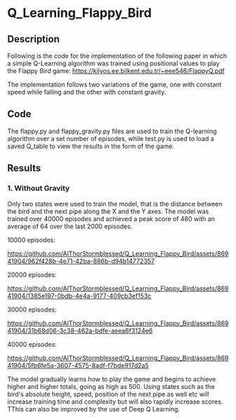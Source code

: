 # Q_Learning_Flappy_Bird

## Description

Following is the code for the implementation of the following paper in which a simple Q-Learning algorithm was trained using positional values to play the Flappy Bird game: https://kilyos.ee.bilkent.edu.tr/~eee546/FlappyQ.pdf

The implementation follows two variations of the game, one with constant speed while falling and the other with constant gravity.

## Code

The flappy.py and flappy_gravity.py files are used to train the Q-learning algorithm over a set number of episodes, while test.py is used to load a saved Q_table to view the results in the form of the game.

## Results

### 1. Without Gravity

Only two states were used to train the model, that is the distance between the bird and the next pipe along the X and the Y axes. The model was trained over 40000 episodes and achieved a peak score of 480 with an average of 64 over the last 2000 episodes.

10000 episodes: 



https://github.com/AlThorStormblessed/Q_Learning_Flappy_Bird/assets/86941904/962f428b-4e71-42ba-886b-d94b14772357



20000 episodes:



https://github.com/AlThorStormblessed/Q_Learning_Flappy_Bird/assets/86941904/1385e197-0bdb-4e4a-9177-409cb3ef153c



30000 episodes:



https://github.com/AlThorStormblessed/Q_Learning_Flappy_Bird/assets/86941904/31b68d06-3c38-462a-bdfe-aeea6f3124e6



40000 episodes:



https://github.com/AlThorStormblessed/Q_Learning_Flappy_Bird/assets/86941904/5fb6fe5a-3607-4575-8adf-f7bde917d2a5



The model gradually learns how to play the game and begins to achieve higher and higher totals, going as high as 500. Using states such as the bird's absolute height, speed, position of the next pipe as well etc will increase training time and complexity but will also rapidly increase scores. TThis can also be improved by the use of Deep Q Learning.
